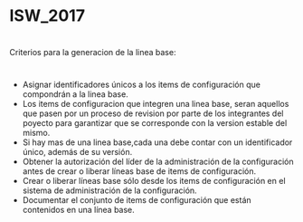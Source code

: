 # ISW_2017
#
Criterios para la generacion de la linea base:
#
- Asignar identificadores únicos a los items de configuración que compondrán a la linea base.
- Los items de configuracion que integren una linea base, seran aquellos que pasen por un proceso de revision
  por parte de los integrantes del poyecto para garantizar que se corresponde con la version estable del mismo.
- Si hay mas de una linea base,cada una debe contar con un identificador único, además de su versión.
- Obtener la autorización del líder de la administración de la configuración antes de crear o liberar líneas base de items de configuración.
- Crear o liberar líneas base sólo desde los items de configuración en el sistema de administración de la configuración.
- Documentar el conjunto de items de configuración que están contenidos en una línea base.
